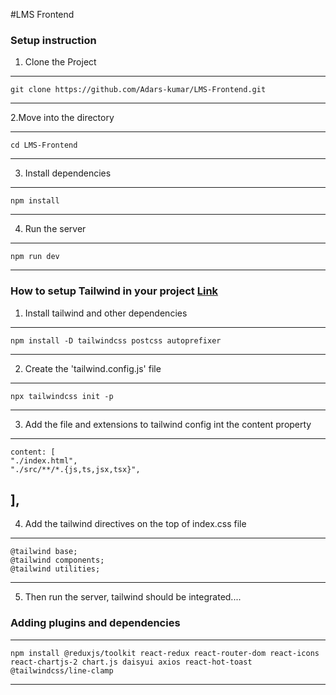 #LMS Frontend

### Setup instruction

1. Clone the Project

-----
    git clone https://github.com/Adars-kumar/LMS-Frontend.git
-----

2.Move into the directory

-----
    cd LMS-Frontend
-----

3. Install dependencies

-----
    npm install
-----

4. Run the server

-----
    npm run dev
-----


### How to setup Tailwind in your project [Link](https://tailwindcss.com/docs/guides/vite)

1. Install tailwind and other dependencies
-----
    npm install -D tailwindcss postcss autoprefixer
-----

2. Create the 'tailwind.config.js' file
-----
    npx tailwindcss init -p
-----

3. Add the file and extensions to tailwind config int the content property
-----
    content: [
    "./index.html",
    "./src/**/*.{js,ts,jsx,tsx}",
  ],
-----

4. Add the tailwind directives on the top of index.css file
-----
    @tailwind base;
    @tailwind components;
    @tailwind utilities;
-----

5. Then run the server, tailwind should be integrated....


### Adding plugins and dependencies

-----
    npm install @reduxjs/toolkit react-redux react-router-dom react-icons react-chartjs-2 chart.js daisyui axios react-hot-toast @tailwindcss/line-clamp
-----